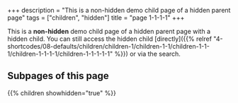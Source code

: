 +++
description = "This is a non-hidden demo child page of a hidden parent page"
tags = ["children", "hidden"]
title = "page 1-1-1-1"
+++

This is a **non-hidden** demo child page of a hidden parent page with a hidden child. You can still access the hidden child [directly]({{% relref "4-shortcodes/08-defaults/children/children-1/children-1-1/children-1-1-1/children-1-1-1-1/children-1-1-1-1-1" %}}) or via the search.

## Subpages of this page

{{% children showhidden="true" %}}
